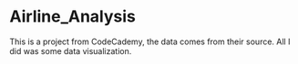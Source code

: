 # Airline_Analysis

This is a project from CodeCademy, the data comes from their source. All I did was some data visualization.
